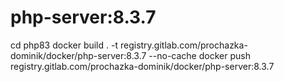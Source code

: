 # php-server:8.3.7
cd php83
docker build . -t registry.gitlab.com/prochazka-dominik/docker/php-server:8.3.7 --no-cache
docker push registry.gitlab.com/prochazka-dominik/docker/php-server:8.3.7

